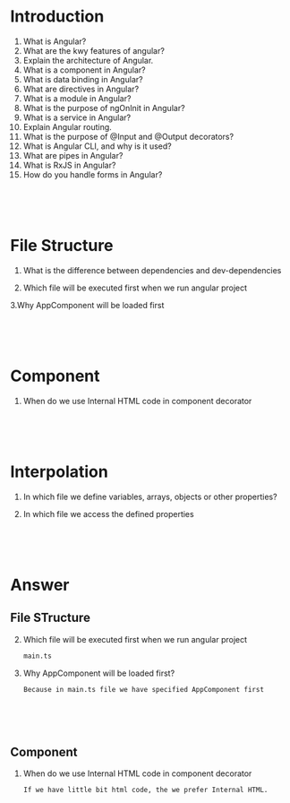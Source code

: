 # Introduction

1. What is Angular?
2. What are the kwy features of angular?
3. Explain the architecture of Angular.
4. What is a component in Angular?
5. What is data binding in Angular?
6. What are directives in Angular?
7. What is a module in Angular?
8. What is the purpose of ngOnInit in Angular?
9. What is a service in Angular?
10. Explain Angular routing.
11. What is the purpose of @Input and @Output decorators?
12. What is Angular CLI, and why is it used?
13. What are pipes in Angular?
14. What is RxJS in Angular?
15. How do you handle forms in Angular?

&nbsp;

&nbsp;

# File Structure

1. What is the difference between dependencies and dev-dependencies

2. Which file will be executed first when we run angular project

3.Why AppComponent will be loaded first

&nbsp;

&nbsp;

# Component

1. When do we use Internal HTML code in component decorator

&nbsp;

&nbsp;

# Interpolation

1. In which file we define variables, arrays, objects or other properties?

2. In which file we access the defined properties

&nbsp;

&nbsp;

# Answer

## File STructure

2. Which file will be executed first when we run angular project

   ```md
   main.ts
   ```

3. Why AppComponent will be loaded first?

   ```md
   Because in main.ts file we have specified AppComponent first
   ```

&nbsp;

&nbsp;

## Component

1. When do we use Internal HTML code in component decorator

   ```md
   If we have little bit html code, the we prefer Internal HTML.
   ```
